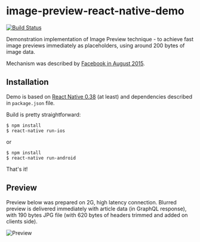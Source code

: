 image-preview-react-native-demo
============
[![Build Status](https://travis-ci.org/GaborWnuk/image-preview-react-native-demo.svg?branch=master)](https://travis-ci.org/GaborWnuk/image-preview-react-native-demo)

Demonstration implementation of Image Preview technique - to achieve fast image previews immediately as placeholders, using around 200 bytes of image data.

Mechanism was described by [Facebook in August 2015](https://code.facebook.com/posts/991252547593574/the-technology-behind-preview-photos/).

## Installation
Demo is based on [React Native 0.38](https://facebook.github.io/react-native/) (at least) and dependencies described in `package.json` file.

Build is pretty straightforward:

```
$ npm install
$ react-native run-ios
```

or

```
$ npm install
$ react-native run-android
```

That's it!

## Preview

Preview below was prepared on 2G, high latency connection. Blurred preview is delivered immediately with article data (in GraphQL response), with 190 bytes JPG file (with 620 bytes of headers trimmed and added on clients side).

![Preview](preview.gif)
